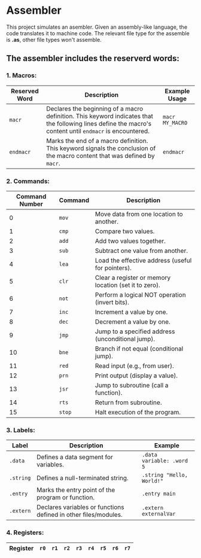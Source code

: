 # Assembler
This project simulates an asembler. Given an assembly-like language, the code translates it to machine code.
The relevant file type for the assemble is **.as**, other file types won't assemble.

## The assembler includes the reserverd words: ##
### 1. Macros: ###

| Reserved Word | Description                                       | Example Usage                |
|---------------|---------------------------------------------------|------------------------------|
| `macr`      | Declares the beginning of a macro definition. This keyword indicates that the following lines define the macro's content until `endmacr` is encountered. | `macr MY_MACRO`              |
| `endmacr`   | Marks the end of a macro definition. This keyword signals the conclusion of the macro content that was defined by `macr`.   | `endmacr`                    |

### 2. Commands: ###

  | Command Number | Command | Description                       |
|----------------|---------|-----------------------------------|
| 0              | `mov`     | Move data from one location to another. |
| 1              | `cmp`     | Compare two values.              |
| 2              | `add`     | Add two values together.          |
| 3              | `sub`     | Subtract one value from another.  |
| 4              | `lea`     | Load the effective address (useful for pointers). |
| 5              | `clr`     | Clear a register or memory location (set it to zero). |
| 6              | `not`     | Perform a logical NOT operation (invert bits). |
| 7              | `inc`     | Increment a value by one.        |
| 8              | `dec`     | Decrement a value by one.        |
| 9              | `jmp`     | Jump to a specified address (unconditional jump). |
| 10             | `bne`     | Branch if not equal (conditional jump). |
| 11             | `red`     | Read input (e.g., from user).   |
| 12             | `prn`     | Print output (display a value).  |
| 13             | `jsr`     | Jump to subroutine (call a function). |
| 14             | `rts`     | Return from subroutine.          |
| 15             | `stop`    | Halt execution of the program.   |

### 3. Labels: ###
| Label  | Description                                                      | Example                       |
|-------------|------------------------------------------------------------------|-------------------------------|
| `.data`     | Defines a data segment for variables.                           | `.data`<br>`variable: .word 5` |
| `.string`   | Defines a null-terminated string.                               | `.string "Hello, World!"`     |
| `.entry`    | Marks the entry point of the program or function.              | `.entry main`                 |
| `.extern`   | Declares variables or functions defined in other files/modules. | `.extern externalVar`         |

### 4. Registers: ###
| Register | `r0` | `r1` | `r2` | `r3` | `r4` | `r5` | `r6` | `r7` |
|----------|------|------|------|------|------|------|------|------|
